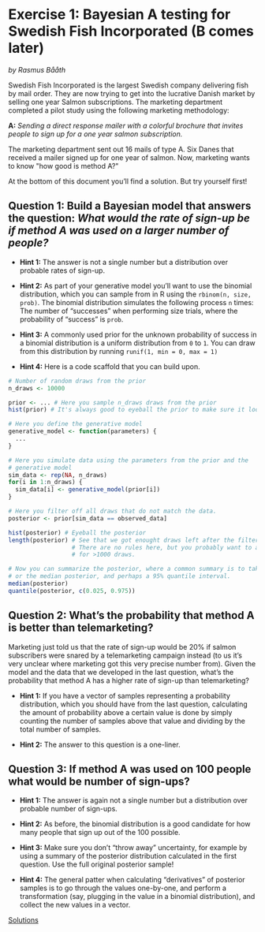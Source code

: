 # Exercise 1: Bayesian A testing for Swedish Fish Incorporated (B comes later)
_by Rasmus Bååth_

Swedish Fish Incorporated is the largest Swedish company delivering fish by mail order. They are now trying to get into the lucrative Danish market by selling one year Salmon subscriptions. The marketing department completed a pilot study using the following marketing methodology:

**A:** _Sending a direct response mailer with a colorful brochure that invites people to sign up for a one year salmon subscription._

The marketing department sent out 16 mails of type A. Six Danes that received a mailer signed up for one year of salmon. Now, marketing wants to know "how good is method A?"

At the bottom of this document you’ll find a solution. But try yourself first!

## Question 1: Build a Bayesian model that answers the question: _What would the rate of sign-up be if method A was used on a larger number of people?_

- **Hint 1:** The answer is not a single number but a distribution over probable rates of sign-up.

- **Hint 2:** As part of your generative model you’ll want to use the binomial distribution, which you can sample from in R using the `rbinom(n, size, prob)`. The binomial distribution simulates the following process `n` times: The number of “successes” when performing size trials, where the probability of “success” is `prob`.

- **Hint 3:** A commonly used prior for the unknown probability of success in a binomial distribution is a uniform distribution from `0` to `1`. You can draw from this distribution by running `runif(1, min = 0, max = 1)`

- **Hint 4:** Here is a code scaffold that you can build upon.

```R
# Number of random draws from the prior
n_draws <- 10000

prior <- ... # Here you sample n_draws draws from the prior  
hist(prior) # It's always good to eyeball the prior to make sure it looks ok.

# Here you define the generative model
generative_model <- function(parameters) {
  ...
}

# Here you simulate data using the parameters from the prior and the 
# generative model
sim_data <- rep(NA, n_draws)
for(i in 1:n_draws) {
  sim_data[i] <- generative_model(prior[i])
}

# Here you filter off all draws that do not match the data.
posterior <- prior[sim_data == observed_data] 

hist(posterior) # Eyeball the posterior
length(posterior) # See that we got enought draws left after the filtering.
                  # There are no rules here, but you probably want to aim
                  # for >1000 draws.

# Now you can summarize the posterior, where a common summary is to take the mean
# or the median posterior, and perhaps a 95% quantile interval.
median(posterior)
quantile(posterior, c(0.025, 0.975))
```

## Question 2: What’s the probability that method A is better than telemarketing?

Marketing just told us that the rate of sign-up would be 20% if salmon subscribers were snared by a telemarketing campaign instead (to us it’s very unclear where marketing got this very precise number from). Given the model and the data that we developed in the last question, what’s the probability that method A has a higher rate of sign-up than telemarketing?

- **Hint 1:** If you have a vector of samples representing a probability distribution, which you should have from the last question, calculating the amount of probability above a certain value is done by simply counting the number of samples above that value and dividing by the total number of samples.

- **Hint 2:** The answer to this question is a one-liner.

## Question 3: If method A was used on 100 people what would be number of sign-ups?
- **Hint 1:** The answer is again not a single number but a distribution over probable number of sign-ups.

- **Hint 2:** As before, the binomial distribution is a good candidate for how many people that sign up out of the 100 possible.

- **Hint 3:** Make sure you don’t “throw away” uncertainty, for example by using a summary of the posterior distribution calculated in the first question. Use the full original posterior sample!

- **Hint 4:** The general patter when calculating “derivatives” of posterior samples is to go through the values one-by-one, and perform a transformation (say, plugging in the value in a binomial distribution), and collect the new values in a vector.

[Solutions](solution.md)